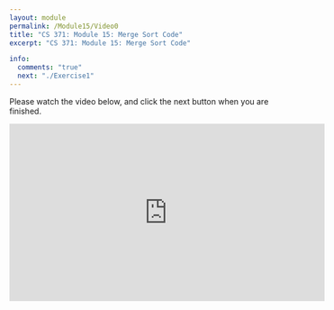```yaml
---
layout: module
permalink: /Module15/Video0
title: "CS 371: Module 15: Merge Sort Code"
excerpt: "CS 371: Module 15: Merge Sort Code"

info:
  comments: "true"
  next: "./Exercise1"
---
```


<p>
Please watch the video below, and click the next button when you are finished.
</p>

<iframe width="560" height="315" src="https://www.youtube.com/embed/a9bbflv5Uew" frameborder="0" allow="accelerometer; autoplay; clipboard-write; encrypted-media; gyroscope; picture-in-picture" allowfullscreen></iframe>
